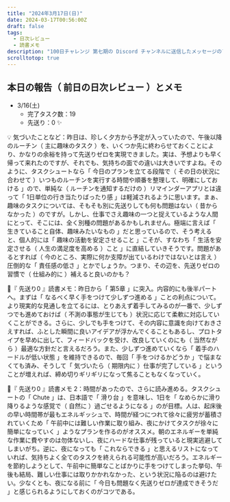 ```yaml
---
title: "2024年3月17日(日)"
date: 2024-03-17T00:56:00Z
draft: false
tags:
  - 日次レビュー
  - 読書メモ
description: "100日チャレンジ 第七期の Discord チャンネルに送信したメッセージのアーカイブ"
scrolltotop: true
---
```


## 本日の報告（ 前日の日次レビュー ）とメモ

- 3/16(土)
  - 完了タスク数：19
  - 先送り：0 ✨

💡 気づいたことなど：昨日は、珍しく夕方から予定が入っていたので、午後以降のルーチン（ 主に趣味のタスク ）を、いくつか先に終わらせておくことにより、かなりの余裕を持って先送りゼロを実現できました。実は、予想よりも早く帰って来れたのですが、それでも、気持ちの面での違いは大きいですよね。そのように、タスクシュートなら「 今日のプランを立てる段階で（ その日の状況に合わせて ）いつものルーチンを実行する時間や順番を整理して、明確にしておける 」ので、単純な（ ルーチンを通知するだけの ）リマインダーアプリとは違って「 1日単位の行き当たりばったり感 」は軽減されるように思います。まぁ、趣味のタスクについては、そもそも別に先送りしても何も問題はない（ 昔からなかった ）のですが。しかし、仕事でさえ趣味の一つと捉えているような人間にとって、そこには、全く別種の問題があるかもしれません。極端に言えば「 生きていること自体、趣味みたいなもの 」だと思っているので、そう考えると、個人的には「 趣味の活動を安定させること 」こそが、すなわち「 生活を安定させる（ 人生の満足度を高める ）こと 」に直結していきそうです。問題があるとすれば（ 今のところ、実際に何か支障が出ているわけではないとは言え ）圧倒的な「 責任感の低さ 」とかでしょうか。つまり、その辺を、先送りゼロの習慣で（ 仕組み的に ）補えると良いのかも？

🔖『 先送り0 』読書メモ：昨日から「 第5章 」に突入。内容的にも後半パートへ。まずは「 なるべく早く手をつけて少しずつ進める 」ことの利点について。より現実的な見通しを立てるには、とりあえず着手してみるのが一番で、少しずつでも進めておけば（ 不測の事態が生じても ）状況に応じて柔軟に対応していくことができる。さらに、少しでも手をつけて、その内容に意識を向けておきさえすれば、ふとした瞬間に良いアイデアが浮かんでくることもあるし、プロトタイプを早めに出して、フィードバックを受け、改良していくのにも（ 当然ながら ）最適な方針だと言えるだろう。また、少しずつ進めていくなら「 着手のハードルが低い状態 」を維持できるので、毎回「 手をつけるかどうか 」で悩まなくても済み、そうして「 気づいたら（ 期限内に ）仕事が完了している 」ということが増えれば、締め切りギリギリになって焦ることもなくなっていく。

🔖『 先送り0 』読書メモ 2：時間があったので、さらに読み進める。タスクシュートの「 Chute 」は、日本語で「 滑り台 」を意味し、1日を「 なめらかに滑り降りるような感覚で（ 自然に ）過ごせるようになる 」のが目標。人は、起床後の早い時間帯が最もエネルギッシュで、時間が経つにつれて徐々に疲労が蓄積されていくため「 午前中には難しい作業に取り組み、夜にかけてタスクが徐々に簡単になっていく 」ようなプランを作るのがオススメ。朝のエネルギーを単純な作業に費やすのは勿体ないし、夜にハードな仕事が残っていると現実逃避してしまいがち。逆に、夜になっても「 これならできる 」と思えるリストになっていれば、気持ちよく全てのタスクを終えられる可能性が高いだろう。エネルギーを節約しようとして、午前中に簡単なことばかりに手をつけてしまった挙句、午後も結局、難しい仕事には取りかかれなかった、という状況に陥るのは避けたい。少なくとも、夜になる前に「 今日も問題なく先送りゼロが達成できそうだ 」と感じられるようにしておくのがコツである。
